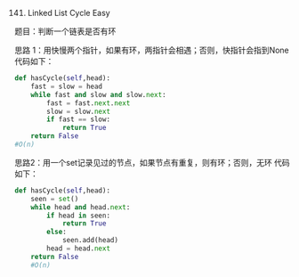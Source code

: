 141. Linked List Cycle
Easy

题目：判断一个链表是否有环

思路 1：用快慢两个指针，如果有环，两指针会相遇；否则，快指针会指到None
代码如下：

```python
def hasCycle(self,head):
    fast = slow = head
    while fast and slow and slow.next:
        fast = fast.next.next
        slow = slow.next
        if fast == slow:
            return True
    return False
#O(n)
```
思路2：用一个set记录见过的节点，如果节点有重复，则有环；否则，无环
代码如下：
```python
def hasCycle(self,head):
    seen = set()
    while head and head.next:
        if head in seen:
            return True
        else:
            seen.add(head)    
        head = head.next
    return False
    #O(n)    
```

